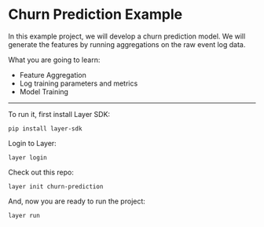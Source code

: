# Churn Prediction Example

In this example project, we will develop a churn prediction model. We will generate the features by running aggregations on the raw event log data.

What you are going to learn:
- Feature Aggregation
- Log training parameters and metrics
- Model Training
---

To run it, first install Layer SDK:

```
pip install layer-sdk
```

Login to Layer:

```
layer login
```

Check out this repo:

```
layer init churn-prediction
```

And, now you are ready to run the project:

```
layer run
```
